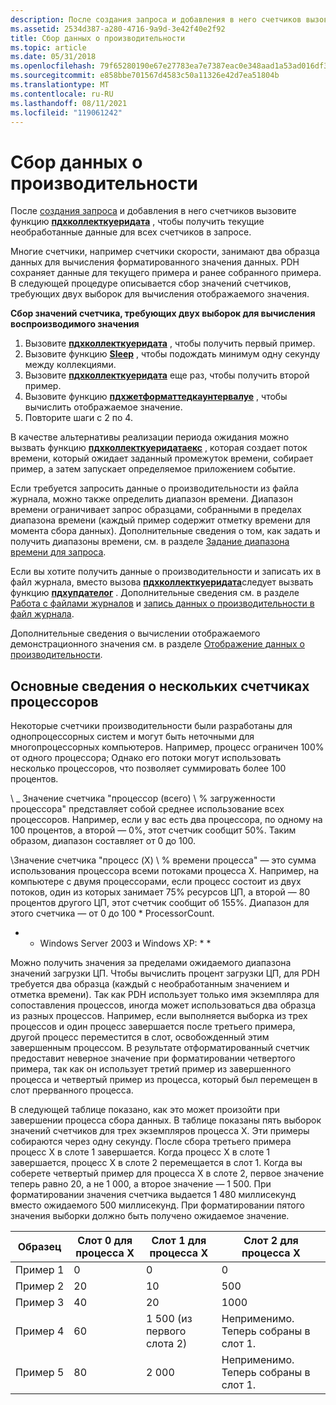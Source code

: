```yaml
---
description: После создания запроса и добавления в него счетчиков вызовите функцию Пдхколлекткуеридата, чтобы получить текущие необработанные данные для всех счетчиков в запросе.
ms.assetid: 2534d387-a280-4716-9a9d-3e42f40e2f92
title: Сбор данных о производительности
ms.topic: article
ms.date: 05/31/2018
ms.openlocfilehash: 79f65280190e67e27783ea7e7387eac0e348aad1a53ad016df3010ae0bfd2ea9
ms.sourcegitcommit: e858bbe701567d4583c50a11326e42d7ea51804b
ms.translationtype: MT
ms.contentlocale: ru-RU
ms.lasthandoff: 08/11/2021
ms.locfileid: "119061242"
---
```

# <a name="collecting-performance-data"></a>Сбор данных о производительности

После [создания запроса](creating-a-query.md) и добавления в него счетчиков вызовите функцию [**пдхколлекткуеридата**](/windows/desktop/api/Pdh/nf-pdh-pdhcollectquerydata) , чтобы получить текущие необработанные данные для всех счетчиков в запросе.

Многие счетчики, например счетчики скорости, занимают два образца данных для вычисления форматированного значения данных. PDH сохраняет данные для текущего примера и ранее собранного примера. В следующей процедуре описывается сбор значений счетчиков, требующих двух выборок для вычисления отображаемого значения.

**Сбор значений счетчика, требующих двух выборок для вычисления воспроизводимого значения**

1.  Вызовите [**пдхколлекткуеридата**](/windows/desktop/api/Pdh/nf-pdh-pdhcollectquerydata) , чтобы получить первый пример.
2.  Вызовите функцию [**Sleep**](/windows/desktop/api/synchapi/nf-synchapi-sleep) , чтобы подождать минимум одну секунду между коллекциями.
3.  Вызовите [**пдхколлекткуеридата**](/windows/desktop/api/Pdh/nf-pdh-pdhcollectquerydata) еще раз, чтобы получить второй пример.
4.  Вызовите функцию [**пдхжетформаттедкаунтервалуе**](/windows/desktop/api/Pdh/nf-pdh-pdhgetformattedcountervalue) , чтобы вычислить отображаемое значение.
5.  Повторите шаги с 2 по 4.

В качестве альтернативы реализации периода ожидания можно вызвать функцию [**пдхколлекткуеридатаекс**](/windows/desktop/api/Pdh/nf-pdh-pdhcollectquerydataex) , которая создает поток времени, который ожидает заданный промежуток времени, собирает пример, а затем запускает определяемое приложением событие.

Если требуется запросить данные о производительности из файла журнала, можно также определить диапазон времени. Диапазон времени ограничивает запрос образцами, собранными в пределах диапазона времени (каждый пример содержит отметку времени для момента сбора данных). Дополнительные сведения о том, как задать и получить диапазоны времени, см. в разделе [Задание диапазона времени для запроса](setting-a-time-range-for-a-query.md).

Если вы хотите получить данные о производительности и записать их в файл журнала, вместо вызова [**пдхколлекткуеридата**](/windows/desktop/api/Pdh/nf-pdh-pdhcollectquerydata)следует вызвать функцию [**пдхупдателог**](/windows/desktop/api/Pdh/nf-pdh-pdhupdateloga) . Дополнительные сведения см. в разделе [Работа с файлами журналов](working-with-log-files.md) и [запись данных о производительности в файл журнала](writing-performance-data-to-a-log-file.md).

Дополнительные сведения о вычислении отображаемого демонстрационного значения см. в разделе [Отображение данных о производительности](displaying-performance-data.md).

## <a name="understanding-multiple-processor-counters"></a>Основные сведения о нескольких счетчиках процессоров

Некоторые счетчики производительности были разработаны для однопроцессорных систем и могут быть неточными для многопроцессорных компьютеров. Например, процесс ограничен 100% от одного процессора; Однако его потоки могут использовать несколько процессоров, что позволяет суммировать более 100 процентов.

\\ \_ Значение счетчика "процессор (всего) \\ % загруженности процессора" представляет собой среднее использование всех процессоров. Например, если у вас есть два процессора, по одному на 100 процентов, а второй — 0%, этот счетчик сообщит 50%. Таким образом, диапазон составляет от 0 до 100.

\\Значение счетчика "процесс (X) \\ % времени процесса" — это сумма использования процессора всеми потоками процесса X. Например, на компьютере с двумя процессорами, если процесс состоит из двух потоков, один из которых занимает 75% ресурсов ЦП, а второй — 80 процентов другого ЦП, этот счетчик сообщит об 155%. Диапазон для этого счетчика — от 0 до 100 \* ProcessorCount.

* * Windows Server 2003 и Windows XP: * *

Можно получить значения за пределами ожидаемого диапазона значений загрузки ЦП. Чтобы вычислить процент загрузки ЦП, для PDH требуется два образца (каждый с необработанным значением и отметка времени). Так как PDH использует только имя экземпляра для сопоставления процессов, иногда может использоваться два образца из разных процессов. Например, если выполняется выборка из трех процессов и один процесс завершается после третьего примера, другой процесс переместится в слот, освобожденный этим завершенным процессом. В результате отформатированный счетчик предоставит неверное значение при форматировании четвертого примера, так как он использует третий пример из завершенного процесса и четвертый пример из процесса, который был перемещен в слот прерванного процесса.

В следующей таблице показано, как это может произойти при завершении процесса сбора данных. В таблице показаны пять выборок значений счетчиков для трех экземпляров процесса X. Эти примеры собираются через одну секунду. После сбора третьего примера процесс X в слоте 1 завершается. Когда процесс X в слоте 1 завершается, процесс X в слоте 2 перемещается в слот 1. Когда вы соберете четвертый пример для процесса X в слоте 2, первое значение теперь равно 20, а не 1 000, а второе значение — 1 500. При форматировании значения счетчика выдается 1 480 миллисекунд вместо ожидаемого 500 миллисекунд. При форматировании пятого значения выборки должно быть получено ожидаемое значение.

| Образец   | Слот 0 для процесса X | Слот 1 для процесса X           | Слот 2 для процесса X                     |
|----------|----------------------|--------------------------------|------------------------------------------|
| Пример 1 | 0                    | 0                              | 0                                        |
| Пример 2 | 20                   | 10                             | 500                                      |
| Пример 3 | 40                   | 20                             | 1000                                    |
| Пример 4 | 60                   | 1 500 (из первого слота 2) | Неприменимо. Теперь собраны в слот 1. |
| Пример 5 | 80                   | 2 000                          | Неприменимо. Теперь собраны в слот 1. |



 

 

 
